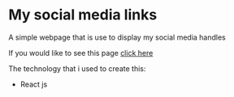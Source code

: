 # My social media links

A simple webpage that is use to display my social media handles

If you would like to see this page [click here](https://www.rajae-socials.tk "My socials")

The technology that i used to create this:
 - React js


